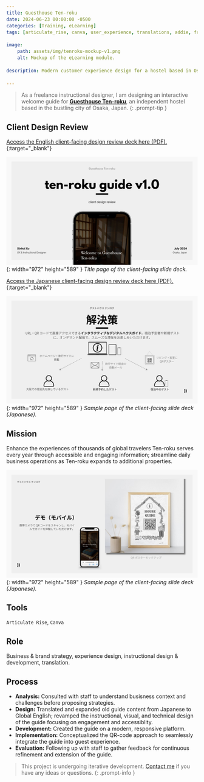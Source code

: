 ```yaml
---
title: Guesthouse Ten-roku
date: 2024-06-23 00:00:00 -0500
categories: [Training, eLearning]
tags: [articulate_rise, canva, user_experience, translations, addie, freelance]     # TAG names should always be lowercase

image:
    path: assets/img/tenroku-mockup-v1.png
    alt: Mockup of the eLearning module.

description: Modern customer experience design for a hostel based in Osaka, Japan.

---
```



> As a freelance instructional designer, I am designing an interactive welcome guide for [**Guesthouse Ten-roku**](https://gh-ten6.com/), an independent hostel based in the bustling city of Osaka, Japan.
{: .prompt-tip }

## Client Design Review 

[Access the English client-facing design review deck here (PDF).](../../assets/lib/ten-roku_guide_v1_client_design_review.pdf){:target="_blank"}

![Desktop View](assets/img/tenroku_CDR_1.jpg){: width="972" height="589" }
_Title page of the client-facing slide deck._

[Access the Japanese client-facing design review deck here (PDF).](../../assets/lib/(JPN)ten-roku_guide_v1_client_design_review.pdf){:target="_blank"}

![Desktop View](assets/img/(JPN)tenroku_CDR_1.jpg){: width="972" height="589" }
_Sample page of the client-facing slide deck (Japanese)._

## Mission 
Enhance the experiences of thousands of global travelers Ten-roku serves every year through accessible and engaging information; streamline daily business operations as Ten-roku expands to additional properties.

![Desktop View](assets/img/(JPN)tenroku_CDR_2.jpg){: width="972" height="589" }
_Sample page of the client-facing slide deck (Japanese)._

<!-- ## Design highlights

- **Ease of access:** Guests scan the QR code placed strategically in the guesthouse (at the reception, in guest rooms, and common areas) to instantly access the guide on their devices, even when the staff is not available (e.g., after-hour check-ins).
- **Cross-device compatibility:** Fully responsive with smartphones, tablets, and desktops.
- **Interactive floor guide:** Helps guests quickly locate facilities and amenities.
- **Housekeeping rules:** Visually explains guidelines to ensure a safe, enjoyable stay and preserve the traditional Japanese-style building.
-->
<!--## Demo video (v1.0)

{% 
    include embed/video.html 
    src='assets/videos/tenroku-mockup-v1.mp4'
    title='Guesthouse Ten-roku Demo Video v1.0'
    loop=true
    muted=true
%}-->

## Tools

`Articulate Rise`, `Canva`

## Role

Business & brand strategy, experience design, instructional design & development, translation.

## Process

- **Analysis:** Consulted with staff to understand busisness context and challenges before proposing strategies.
- **Design:** Translated and expanded old guide content from Japanese to Global English; revamped the instructional, visual, and technical design of the guide focusing on engagement and accessiblity.
- **Development:** Created the guide on a modern, responsive platform.
- **Implementation:** Conceptualized the QR-code approach to seamlessly integrate the guide into guest experience.
- **Evaluation:** Following up with staff to gather feedback for continuous refinement and extension of the guide.


> This project is undergoing iterative development. [Contact me](mailto:xinhuixu02@gmail.com) if you have any ideas or questions.
{: .prompt-info }